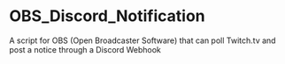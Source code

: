 # OBS_Discord_Notification
A script for OBS (Open Broadcaster Software) that can poll Twitch.tv and post a notice through a Discord Webhook 
